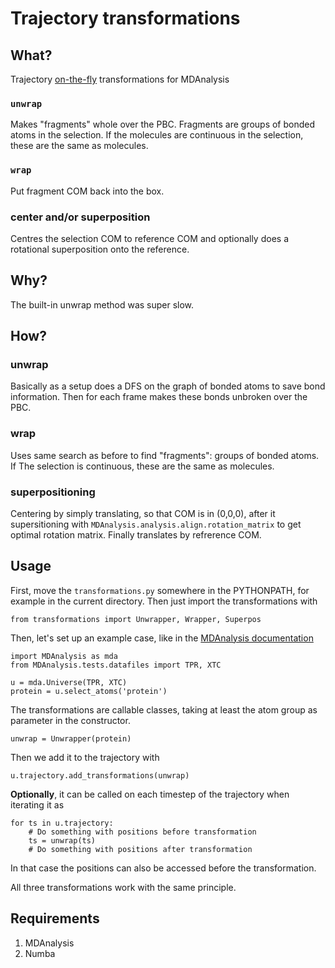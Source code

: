 # Trajectory transformations #


## What? ###

Trajectory [on-the-fly](https://www.mdanalysis.org/2020/03/09/on-the-fly-transformations/) transformations for MDAnalysis

### `unwrap` ####

Makes "fragments" whole over the PBC. Fragments are groups of bonded atoms in the selection. If the molecules are continuous in the selection, these are the same as molecules.

### `wrap` ####

Put fragment COM back into the box.

### center and/or superposition ####

Centres the selection COM to reference COM and optionally does a rotational superposition onto the reference.

## Why? ###

The built-in unwrap method was super slow.

## How? ###


### unwrap ####

Basically as a setup does a DFS on the graph of bonded atoms to save bond information. Then for each frame makes these bonds unbroken over the PBC.

### wrap ####

Uses same search as before to find "fragments": groups of bonded atoms. If The selection is continuous, these are the same as molecules.

### superpositioning ####

Centering by simply translating, so that COM is in (0,0,0), after it supersitioning with `MDAnalysis.analysis.align.rotation_matrix` to get optimal rotation matrix. Finally translates by refrerence COM.

## Usage ##

First, move the `transformations.py` somewhere in the PYTHONPATH, for example in the current directory. Then just import the transformations with 

```
from transformations import Unwrapper, Wrapper, Superpos
```

Then, let's set up an example case, like in the [MDAnalysis documentation](https://userguide.mdanalysis.org/stable/trajectories/transformations.html) 

```
import MDAnalysis as mda
from MDAnalysis.tests.datafiles import TPR, XTC

u = mda.Universe(TPR, XTC)
protein = u.select_atoms('protein')
```

The transformations are callable classes, taking at least the atom group as parameter in the constructor. 

```
unwrap = Unwrapper(protein)
```

Then we add it to the trajectory with 

```
u.trajectory.add_transformations(unwrap)
```

**Optionally**, it can be called on each timestep of the trajectory when iterating it as

```
for ts in u.trajectory:
    # Do something with positions before transformation
    ts = unwrap(ts)
    # Do something with positions after transformation
```

In that case the positions can also be accessed before the transformation.

All three transformations work with the same principle.




## Requirements ###

1. MDAnalysis
1. Numba
